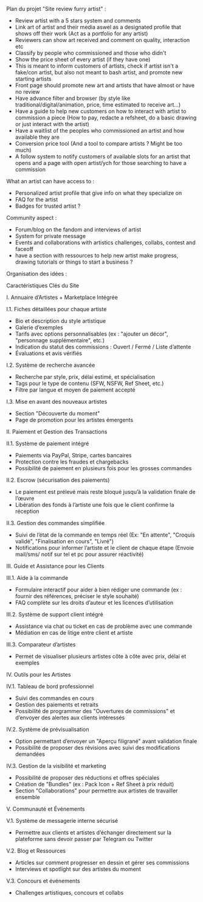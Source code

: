 Plan du projet "Site review furry artist" :

- Review artist with a 5 stars system and comments
- Link art of artist and their media aswel as a designated profile that shows off their work (Act as a portfolio for any artist)
- Reviewers can show art received and comment on quality, interaction etc
- Classify by people who commissioned and those who didn't
- Show the price sheet of every artist (if they have one)
- This is meant to inform customers of artists, check if artist isn't a fake/con artist, but also not meant to bash artist, and promote new starting artists
- Front page should promote new art and artists that have almost or have no review
- Have advance filter and browser (by style like traditional/digital/animation, price, time estimated to receive art...)
- Have a guide to help new customers on how to interact with artist to commission a piece (How to pay, redacte a refsheet, do a basic drawing or just interact with the artist)
- Have a waitlist of the peoples who commissioned an artist and how available they are
- Conversion price tool (And a tool to compare artists ? Might be too much)
- A follow system to notify customers of available slots for an artist that opens and a page with open artist/ych for those searching to have a commission

What an artist can have access to :
- Personalized artist profile that give info on what they specialize on 
- FAQ for the artist
- Badges for trusted artist ?

Community aspect :
- Forum/blog on the fandom and interviews of artist
- System for private message
- Events and collaborations with artistics challenges, collabs, contest and faceoff
- have a section with ressources to help new artist make progress, drawing tutorials or things to start a business ?

Organisation des idées :

Caractéristiques Clés du Site

I. Annuaire d’Artistes + Marketplace Intégrée

 I.1. Fiches détaillées pour chaque artiste
 - Bio et description du style artistique
 - Galerie d’exemples
 - Tarifs avec options personnalisables (ex : "ajouter un décor", "personnage supplémentaire", etc.)
 - Indication du statut des commissions : Ouvert / Fermé / Liste d’attente
 - Évaluations et avis vérifiés
 
 I.2. Système de recherche avancée
 - Recherche par style, prix, délai estimé, et spécialisation
 - Tags pour le type de contenu (SFW, NSFW, Ref Sheet, etc.)
 - Filtre par langue et moyen de paiement accepté
 
 I.3. Mise en avant des nouveaux artistes
 - Section "Découverte du moment"
 - Page de promotion pour les artistes émergents

II. Paiement et Gestion des Transactions

 II.1. Système de paiement intégré
 - Paiements via PayPal, Stripe, cartes bancaires
 - Protection contre les fraudes et chargebacks
 - Possibilité de paiement en plusieurs fois pour les grosses commandes
 
 II.2. Escrow (sécurisation des paiements)
 - Le paiement est prélevé mais reste bloqué jusqu’à la validation finale de l’œuvre
 - Libération des fonds à l’artiste une fois que le client confirme la réception
 
 II.3. Gestion des commandes simplifiée
 - Suivi de l’état de la commande en temps réel (Ex: "En attente", "Croquis validé", "Finalisation en cours", "Livré")
 - Notifications pour informer l’artiste et le client de chaque étape (Envoie mail/sms/ notif sur tel et pc pour assurer réactivité)

III. Guide et Assistance pour les Clients

 III.1. Aide à la commande
 - Formulaire interactif pour aider à bien rédiger une commande (ex : fournir des références, préciser le style souhaité)
 - FAQ complète sur les droits d’auteur et les licences d’utilisation
 
 III.2. Système de support client intégré
 - Assistance via chat ou ticket en cas de problème avec une commande
 - Médiation en cas de litige entre client et artiste
 
 III.3. Comparateur d’artistes
 - Permet de visualiser plusieurs artistes côte à côte avec prix, délai et exemples

IV. Outils pour les Artistes

 IV.1. Tableau de bord professionnel
 - Suivi des commandes en cours
 - Gestion des paiements et retraits
 - Possibilité de programmer des "Ouvertures de commissions" et d’envoyer des alertes aux clients intéressés
 
 IV.2. Système de prévisualisation
 - Option permettant d’envoyer un "Aperçu filigrané" avant validation finale
 - Possibilité de proposer des révisions avec suivi des modifications demandées
 
 IV.3. Gestion de la visibilité et marketing
 - Possibilité de proposer des réductions et offres spéciales
 - Création de "Bundles" (ex : Pack Icon + Ref Sheet à prix réduit)
 - Section "Collaborations" pour permettre aux artistes de travailler ensemble

V. Communauté et Événements

 V.1. Système de messagerie interne sécurisé
 - Permettre aux clients et artistes d’échanger directement sur la plateforme sans devoir passer par Telegram ou Twitter
 
 V.2. Blog et Ressources
 - Articles sur comment progresser en dessin et gérer ses commissions
 - Interviews et spotlight sur des artistes du moment
 
 V.3. Concours et événements
 - Challenges artistiques, concours et collabs 
